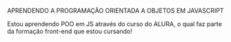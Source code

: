 APRENDENDO A PROGRAMAÇÃO ORIENTADA A OBJETOS EM JAVASCRIPT  

Estou aprendendo POO em JS através do curso do ALURA, o qual faz parte da formação front-end que estou cursando!
